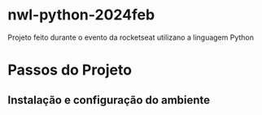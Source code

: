 # nwl-python-2024feb
Projeto feito durante o evento da rocketseat utilizano a linguagem Python 


# Passos do Projeto

## Instalação e configuração do ambiente